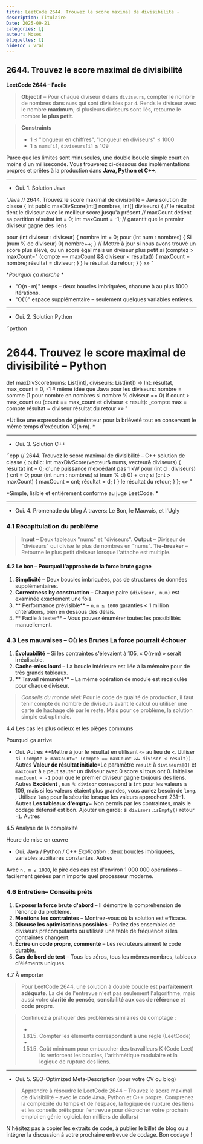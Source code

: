 ```yaml
---
titre: LeetCode 2644. Trouvez le score maximal de divisibilité -
description: Titulaire
Date: 2025-09-21
catégories: []
auteur: Moses
étiquettes: []
hideToc : vrai
---
```

## 2644. Trouvez le score maximal de divisibilité
**LeetCode 2644 – Facile**

> **Objectif** – Pour chaque diviseur `d` dans `diviseurs`, compter le nombre de nombres dans `nums` qui sont divisibles par `d`.
> Rends le diviseur avec le nombre **maximum**; si plusieurs diviseurs sont liés, retourne le nombre **le plus petit**.

> **Constraints**
> * 1 ≤ "longueur en chiffres", "longueur en diviseurs" ≤ 1000
> * 1 ≤ `nums[i]`, `diviseurs[i]` ≤ 109

Parce que les limites sont minuscules, une double boucle simple court en moins d'un milliseconde. Vous trouverez ci-dessous des implémentations propres et prêtes à la production dans **Java, Python et C++**.

---

- Oui. 1. Solution Java

"Java
// 2644. Trouvez le score maximal de divisibilité – Java
solution de classe {
Int public maxDivScore(int[] nombres, int[] diviseurs) {
// le résultat tient le diviseur avec le meilleur score jusqu'à présent
// maxCount détient sa partition
résultat int = 0;
int maxCount = -1; // garantit que le premier diviseur gagne des liens

pour (int diviseur : diviseur) {
nombre int = 0;
pour (int num : nombres) {
Si (num % de diviseur) 0) nombre++;
}
// Mettre à jour si nous avons trouvé un score plus élevé, ou un score égal mais un diviseur plus petit
si (comptez > maxCount=" (compte == maxCount && diviseur < résultat)) {
maxCount = nombre;
résultat = diviseur;
}
}
le résultat du retour;
}
}
«» "

**Pourquoi ça marche* *

* "O(n · m)" temps – deux boucles imbriquées, chacune à au plus 1000 itérations.
* "O(1)" espace supplémentaire – seulement quelques variables entières.

---

- Oui. 2. Solution Python

'`python
# 2644. Trouvez le score maximal de divisibilité – Python
def maxDivScore(nums: List[int], diviseurs: List[int]) -> Int:
résultat, max_count = 0, -1 # même idée que Java
pour les diviseurs:
nombre = somme (1 pour nombre en nombres si nombre % diviseur == 0)
if count > max_count ou (count == max_count et diviseur < result):
_compte max = compte
résultat = diviseur
résultat du retour
«» "

*Utilise une expression de générateur pour la brièveté tout en conservant le même temps d'exécution `O(n·m). *

---

- Oui. 3. Solution C++

'`cpp
// 2644. Trouvez le score maximal de divisibilité – C++
solution de classe {
public:
Int maxDivScore(vecteur<int>& nums, vecteur<int>& diviseurs) {
résultat int = 0;
d'une puissance n'excédant pas 1 kW
pour (int d : diviseurs) {
cnt = 0;
pour (int num : nombres)
si (num % d) 0) + cnt;
si (cnt > maxCount) {
maxCount = cnt;
résultat = d;
}
}
le résultat du retour;
}
};
«» "

*Simple, lisible et entièrement conforme au juge LeetCode. *

---

- Oui. 4. Promenade du blog À travers: Le Bon, le Mauvais, et l'Ugly

### 4.1 Récapitulation du problème

> **Input** – Deux tableaux "nums" et "diviseurs".
> **Output** – Diviseur de "diviseurs" qui divise le plus de nombres en "nums".
> **Tie‐breaker** – Retourne le plus petit diviseur lorsque l'attache est multiple.

#### 4.2 Le bon – Pourquoi l'approche de la force brute gagne

1. **Simplicité** – Deux boucles imbriquées, pas de structures de données supplémentaires.
2. **Correctness by construction** – Chaque paire `(diviseur, num)` est examinée exactement une fois.
3. ** Performance prévisible** – `n,m ≤ 1000` garanties < 1 million d'itérations, bien en dessous des délais.
4. ** Facile à tester** – Vous pouvez énumérer toutes les possibilités manuellement.

### 4.3 Les mauvaises – Où les Brutes La force pourrait échouer

1. **Évoluabilité** – Si les contraintes s'élevaient à 105, « O(n·m) » serait irréalisable.
2. **Cache-miss lourd** – La boucle intérieure est liée à la mémoire pour de très grands tableaux.
3. ** Travail rémunéré** – La même opération de module est recalculée pour chaque diviseur.

> *Conseils du monde réel:* Pour le code de qualité de production, il faut tenir compte du nombre de diviseurs avant le calcul ou utiliser une carte de hachage clé par le reste. Mais pour ce problème, la solution simple est optimale.

4.4 Les cas les plus odieux et les pièges communs

Pourquoi ça arrive
- Oui.
Autres **Mettre à jour le résultat en utilisant `<=` au lieu de `<`. Utiliser `si (compte > maxCount=" (compte == maxCount && divisor < result))`. Autres
**Valeur de résultat initiale**=Le paramètre `result` à `diviseurs[0]` et `maxCount` à `0` peut sauter un diviseur avec 0 score si tous ont 0. Initialise `maxCount = -1` pour que le premier diviseur gagne toujours des liens. Autres
**Excédent** , `num % divisor` correspond à `int` pour les valeurs ≤ 109, mais si les valeurs étaient plus grandes, vous auriez besoin de `long`. , Utilisez `long` pour la sécurité lorsque les valeurs approchent 231−1. Autres
**Les tableaux d'empty**= Non permis par les contraintes, mais le codage défensif est bon. Ajouter un garde: si `divisors.isEmpty()` retour `-1`. Autres

4.5 Analyse de la complexité

Heure de mise en œuvre
- Oui.
Java / Python / C++
*Explication* : deux boucles imbriquées, variables auxiliaires constantes. Autres

Avec `n, m ≤ 1000`, le pire des cas est d'environ 1 000 000 opérations – facilement gérées par n'importe quel processeur moderne.

### 4.6 Entretien– Conseils prêts

1. **Exposer la force brute d'abord** – Il démontre la compréhension de l'énoncé du problème.
2. **Mentions les contraintes** – Montrez-vous où la solution est efficace.
3. **Discuse les optimisations possibles** – Parlez des ensembles de diviseurs précomputants ou utilisez une table de fréquence si les contraintes changent.
4. **Écrire un code propre, commenté** – Les recruteurs aiment le code durable.
5. **Cas de bord de test** – Tous les zéros, tous les mêmes nombres, tableaux d'éléments uniques.

4.7 À emporter

> Pour LeetCode 2644, une solution à double boucle est **parfaitement adéquate**.
> La clé de l'entrevue n'est pas seulement l'algorithme, mais aussi votre **clarité de pensée**, **sensibilité aux cas de référence** et **code propre**.

> Continuez à pratiquer des problèmes similaires de comptage :
> * 1815. Compter les éléments correspondant à une règle (LeetCode)
> * 1515. Coût minimum pour embaucher des travailleurs K (Code Leet)
> Ils renforcent les boucles, l'arithmétique modulaire et la logique de rupture des liens.

---

- Oui. 5. SEO-Optimized Meta‐Description (pour votre CV ou blog)

> Apprendre à résoudre le LeetCode 2644 – Trouvez le score maximal de divisibilité – avec le code Java, Python et C++ propre. Comprenez la complexité du temps et de l'espace, la logique de rupture des liens et les conseils prêts pour l'entrevue pour décrocher votre prochain emploi en génie logiciel. (en milliers de dollars)

N'hésitez pas à copier les extraits de code, à publier le billet de blog ou à intégrer la discussion à votre prochaine entrevue de codage. Bon codage !